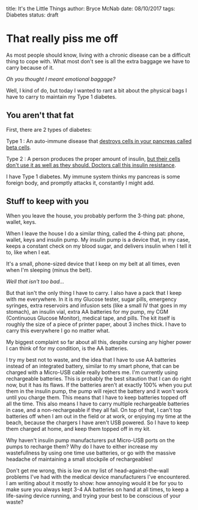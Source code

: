 title: It's the Little Things
author: Bryce McNab
date: 08/10/2017
tags: Diabetes
status: draft

# That really piss me off

As most people should know, living with a chronic disease can be a difficult thing to cope with. What most don't see is all the extra baggage we have to carry because of it.

*Oh you thought I meant emotional baggage?*

Well, I kind of do, but today I wanted to rant a bit about the physical bags I have to carry to maintain my Type 1 diabetes.

## You aren't that fat

First, there are 2 types of diabetes:

Type 1
: An auto-immune disease that [destroys cells in your pancreas called beta cells](http://www.webmd.com/diabetes/type-1-diabetes-guide/type-1-diabetes#1).

Type 2
: A person produces the proper amount of insulin, [but their cells don't use it as well as they should. Doctors call this insulin resistance](http://www.webmd.com/diabetes/type-2-diabetes-guide/type-2-diabetes#1).

I have Type 1 diabetes. My immune system thinks my pancreas is some foreign body, and promptly attacks it, constantly I might add.

## Stuff to keep with you

When you leave the house, you probably perform the 3-thing pat: phone, wallet, keys.

When I leave the house I do a similar thing, called the 4-thing pat: phone, wallet, keys and insulin pump. My insulin pump is a device that, in my case, keeps a constant check on my blood sugar, and delivers insulin when I tell it to, like when I eat.

It's a small, phone-sized device that I keep on my belt at all times, even when I'm sleeping (minus the belt).

*Well that isn't too bad...*

But that isn't the only thing I have to carry. I also have a pack that I keep with me everywhere. In it is my Glucose tester, sugar pills, emergency syringes, extra reservoirs and infusion sets (like a small IV that goes in my stomach), an insulin vial, extra AA batteries for my pump, my CGM (Continuous Glucose Monitor), medical tape, and pills. The kit itself is roughly the size of a piece of printer paper, about 3 inches thick. I have to carry this everywhere I go no matter what.

My biggest complaint so far about all this, despite cursing any higher power I can think of for my condition, is the AA batteries.

I try my best not to waste, and the idea that I have to use AA batteries instead of an integrated battery, similar to my smart phone, that can be charged with a Micro-USB cable really bothers me. I'm currently using rechargeable batteries. This is probably the best sitaution that I can do right now, but it has its flaws. If the batteries aren't at exactly 100% when you put them in the insulin pump, the pump will reject the battery and it won't work until you charge them. This means that I have to keep batteries topped off all the time. This also means I have to carry multiple rechargeable batteries in case, and a non-rechargeable if they all fail. On top of that, I can't top batteries off when I am out in the field or at work, or enjoying my time at the beach, because the chargers I have aren't USB powered. So I have to keep them charged at home, and keep them topped off in my kit.

Why haven't insulin pump manufacturers put Micro-USB ports on the pumps to recharge them? Why do I have to either increase my wastefullness by using one time use batteries, or go with the massive headache of maintaining a small stockpile of rechargeables!

Don't get me wrong, this is low on my list of head-against-the-wall problems I've had with the medical device manufacturers I've encountered. I am writing about it mostly to show: how annoying would it be for you to make sure you always kept 3-4 AA batteries on hand at all times, to keep a life-saving device running, and trying your best to be conscious of your waste?
